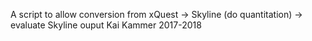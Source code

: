 A script to allow conversion from xQuest -> Skyline (do quantitation) -> evaluate Skyline ouput
Kai Kammer 2017-2018
